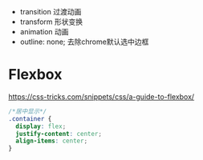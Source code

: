 - transition 过渡动画
- transform 形状变换
- animation 动画
- outline: none; 去除chrome默认选中边框

# Flexbox

<https://css-tricks.com/snippets/css/a-guide-to-flexbox/>

```css
/*居中显示*/
.container {
  display: flex;
  justify-content: center;
  align-items: center;
}
```
